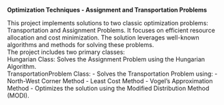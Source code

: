 **Optimization Techniques - Assignment and Transportation Problems**

This project implements solutions to two classic optimization problems: Transportation and Assignment Problems. It focuses on efficient resource allocation and cost minimization. The solution leverages well-known algorithms and methods for solving these problems.  
The project includes two primary classes:  
Hungarian Class: Solves the Assignment Problem using the Hungarian Algorithm.  
TransportationProblem Class: - Solves the Transportation Problem using:
                                - North-West Corner Method
                                - Least Cost Method
                                - Vogel’s Approximation Method
                             - Optimizes the solution using the Modified Distribution Method (MODI).
